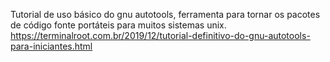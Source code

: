 Tutorial de uso básico do gnu autotools, ferramenta para tornar os pacotes de código fonte
portáteis para muitos sistemas unix.
https://terminalroot.com.br/2019/12/tutorial-definitivo-do-gnu-autotools-para-iniciantes.html
